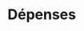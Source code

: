 # Dépenses





























































































































